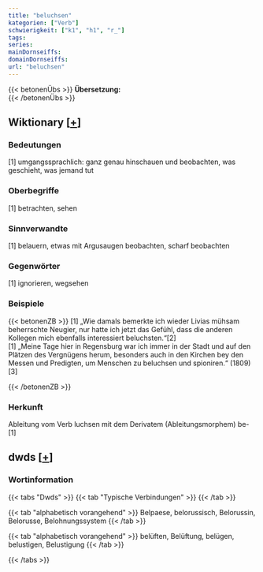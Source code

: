 ```yaml
---
title: "beluchsen"
kategorien: ["Verb"]
schwierigkeit: ["k1", "h1", "r_"]
tags:
series:
mainDornseiffs:
domainDornseiffs:
url: "beluchsen"
---
```


{{< betonenÜbs >}}
**Übersetzung:**  
{{< /betonenÜbs >}}

## Wiktionary [[+](https://de.wiktionary.org/wiki/beluchsen)]

### Bedeutungen
[1] umgangssprachlich: ganz genau hinschauen und beobachten, was geschieht, was jemand tut  

### Oberbegriffe
[1] betrachten, sehen  

### Sinnverwandte
[1] belauern, etwas mit Argusaugen beobachten, scharf beobachten  

### Gegenwörter
[1] ignorieren, wegsehen  

### Beispiele
{{< betonenZB >}}
[1] „Wie damals bemerkte ich wieder Livias mühsam beherrschte Neugier, nur hatte ich jetzt das Gefühl, dass die anderen Kollegen mich ebenfalls interessiert beluchsten.“[2]  
[1] „Meine Tage hier in Regensburg war ich immer in der Stadt und auf den Plätzen des Vergnügens herum, besonders auch in den Kirchen bey den Messen und Predigten, um Menschen zu beluchsen und spioniren.“ (1809)[3]  

{{< /betonenZB >}}
### Herkunft
Ableitung vom Verb luchsen mit dem Derivatem (Ableitungsmorphem) be-[1]  



## dwds [[+](https://www.dwds.de/wb/beluchsen)]

### Wortinformation
{{< tabs "Dwds" >}}
{{< tab "Typische Verbindungen" >}}
{{< /tab >}}

{{< tab "alphabetisch vorangehend" >}}
Belpaese, belorussisch, Belorussin, Belorusse, Belohnungssystem
{{< /tab >}}

{{< tab "alphabetisch vorangehend" >}}
belüften, Belüftung, belügen, belustigen, Belustigung
{{< /tab >}}

{{< /tabs >}}

